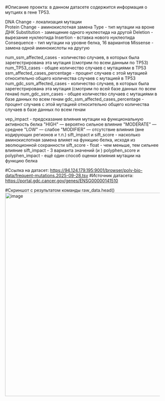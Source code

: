 #Описание проекта: в данном датасете содержится информация о мутциях в гене TP53.

DNA Change - локализация мутации  
Protein Change - аминокислотная замена
Type - тип мутации на вроне ДНК
  Substitution - замещение одного нуклеотида на другой
  Deletion - вырезание нуклеотида
  Insertion - вставка нового нуклеотида
Consequence - тип мутации на уровне белка, 16 вариантов
  Missense - замена одной аминокислоты на другую

num_ssm_affected_cases - количество случаев, в которых была зарегестрирована эта мутация (смотрим по всем данным по TP53)
num_TP53_cases - общее количество случаев с мутациями в TP53
ssm_affected_cases_percentage - процент случаев с этой мутацией относительно общего количества случаев с мутацией в TP53
num_gdc_ssm_affected_cases - количество случаев, в которых была зарегестрирована эта мутация (смотрим по всей базе данных по всем генам)
num_gdc_ssm_cases - общее количество случаев с мутациями в базе данных по всем генам
gdc_ssm_affected_cases_percentage - процент случаев с этой мутацией относительно общего количества случаев в базе данных по всем генам

vep_impact - предсказание влияния мутации на функциональную активность белка
  "HIGH" — вероятно сильное влияние
  "MODERATE" — среднее
  "LOW" — слабое
  "MODIFIER" — отсутствие влияния (вне кодирующих регионов и т.п.)
sift_impact и sift_score - насколько аминокислотная замена влияет на функцию белка, исходя из эволюционной сохранности
  sift_score - float - чем меньше, тем сильнее влияние
  sift_impact - 3 варианта значений (и <NA>)
polyphen_score и polyphen_impact - ещё один способ оценки влияния мутации на функцию белка

#Ссылка на датасет: https://94.124.179.195:9001/browser/poly-bio-data/frequent-mutations.2025-09-28.tsv
#Источник датасета: https://portal.gdc.cancer.gov/genes/ENSG00000141510

#Скриншот с результатом команды raw_data.head()
<img width="665" height="663" alt="image" src="https://github.com/user-attachments/assets/17c030d8-1aaa-4db1-a461-7d5185e82157" />


